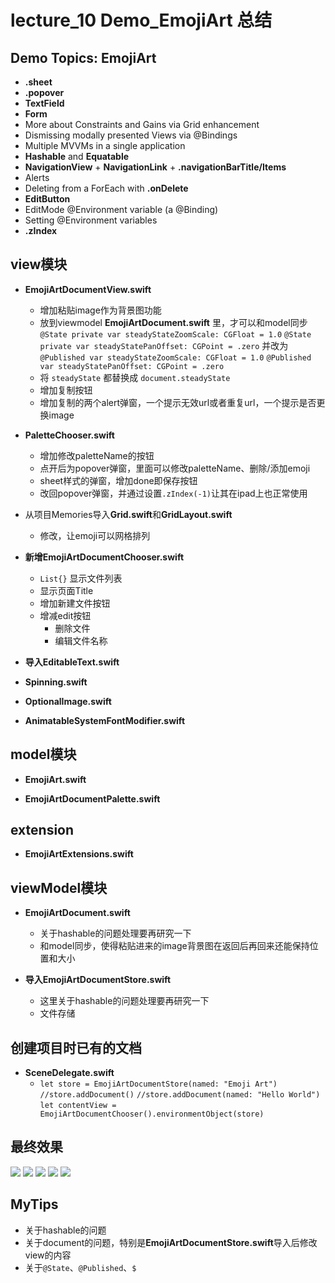 # lecture_10 Demo_EmojiArt 总结
## Demo Topics: EmojiArt
- **.sheet**
- **.popover**
- **TextField**
- **Form**
- More about Constraints and Gains via Grid enhancement
- Dismissing modally presented Views via @Bindings
- Multiple MVVMs in a single application
- **Hashable** and **Equatable**
- **NavigationView** + **NavigationLink** + **.navigationBarTitle/Items**
- Alerts
- Deleting from a ForEach with **.onDelete**
- **EditButton**
- EditMode @Environment variable (a @Binding)
- Setting @Environment variables
- **.zIndex**

## view模块
- **EmojiArtDocumentView.swift**
   + 增加粘贴image作为背景图功能
   + 放到viewmodel **EmojiArtDocument.swift** 里，才可以和model同步
    `@State private var steadyStateZoomScale: CGFloat = 1.0`
    `@State private var steadyStatePanOffset: CGPoint = .zero`
     并改为
    `@Published var steadyStateZoomScale: CGFloat = 1.0`
    `@Published var steadyStatePanOffset: CGPoint = .zero`
   + 将 `steadyState` 都替换成 `document.steadyState`
   + 增加复制按钮
   + 增加复制的两个alert弹窗，一个提示无效url或者重复url，一个提示是否更换image

- **PaletteChooser.swift**
    + 增加修改paletteName的按钮
    + 点开后为popover弹窗，里面可以修改paletteName、删除/添加emoji
    + sheet样式的弹窗，增加done即保存按钮
    + 改回popover弹窗，并通过设置`.zIndex(-1)`让其在ipad上也正常使用

- 从项目Memories导入**Grid.swift**和**GridLayout.swift**
    + 修改，让emoji可以网格排列

- **新增EmojiArtDocumentChooser.swift**
    + `List{}` 显示文件列表
    + 显示页面Title
    + 增加新建文件按钮
    + 增减edit按钮
        * 删除文件
        * 编辑文件名称

- **导入EditableText.swift**

- **Spinning.swift**

- **OptionalImage.swift**

- **AnimatableSystemFontModifier.swift**

## model模块
- **EmojiArt.swift**

- **EmojiArtDocumentPalette.swift**

## extension
- **EmojiArtExtensions.swift**

## viewModel模块
- **EmojiArtDocument.swift**
    + 关于hashable的问题处理要再研究一下
    + 和model同步，使得粘贴进来的image背景图在返回后再回来还能保持位置和大小

- **导入EmojiArtDocumentStore.swift**
    + 这里关于hashable的问题处理要再研究一下
    + 文件存储

## 创建项目时已有的文档
- **SceneDelegate.swift**
    + `let store = EmojiArtDocumentStore(named: "Emoji Art")`
      `//store.addDocument()`
      `//store.addDocument(named: "Hello World")`
      `let contentView = EmojiArtDocumentChooser().environmentObject(store)`

## 最终效果
<img src="./MyDemo_10_popover弹窗.png">
<img src="./MyDemo_10_sheet弹窗.png">
<img src="./MyDemo_10_popover弹窗+document.png">
<img src="./MyDemo_10_alert.png">
<img src="./MyDemo_10_document.png">

## MyTips
- 关于hashable的问题
- 关于document的问题，特别是**EmojiArtDocumentStore.swift**导入后修改view的内容
- 关于`@State`、`@Published`、`$`
